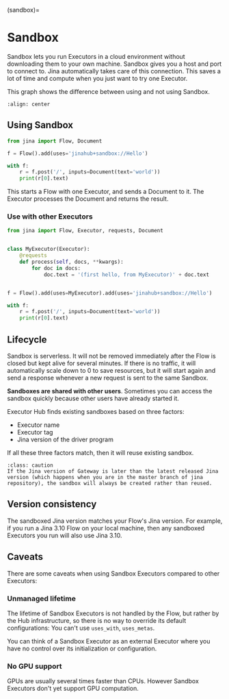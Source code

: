 (sandbox)=
# Sandbox

Sandbox lets you run Executors in a cloud environment without downloading them to your own machine. Sandbox gives you a host and port to connect to. Jina automatically takes care of this connection. This saves a lot of time and compute when you just want to try one Executor.

This graph shows the difference between using and not using Sandbox.

```{figure} ../../.github/sandbox-advantage.png
:align: center
```

## Using Sandbox

```python
from jina import Flow, Document

f = Flow().add(uses='jinahub+sandbox://Hello')

with f:
    r = f.post('/', inputs=Document(text='world'))
    print(r[0].text)
```

This starts a Flow with one Executor, and sends a Document to it. The Executor processes the Document and returns the result.

### Use with other Executors


```python
from jina import Flow, Executor, requests, Document


class MyExecutor(Executor):
    @requests
    def process(self, docs, **kwargs):
        for doc in docs:
            doc.text = '(first hello, from MyExecutor)' + doc.text


f = Flow().add(uses=MyExecutor).add(uses='jinahub+sandbox://Hello')

with f:
    r = f.post('/', inputs=Document(text='world'))
    print(r[0].text)
```

## Lifecycle

Sandbox is serverless. It will not be removed immediately after the Flow is closed but kept alive for several minutes. If there is no traffic, it will automatically scale down to 0 to save resources, but it will start again and send a response whenever a new request is sent to the same Sandbox.

**Sandboxes are shared with other users**. Sometimes you can access the sandbox quickly because other users have already started it.

Executor Hub finds existing sandboxes based on three factors: 
- Executor name
- Executor tag
- Jina version of the driver program

If all these three factors match, then it will reuse existing sandbox.

```{admonition} Caution
:class: caution
If the Jina version of Gateway is later than the latest released Jina version (which happens when you are in the master branch of jina repository), the sandbox will always be created rather than reused.
```

## Version consistency

The sandboxed Jina version matches your Flow's Jina version. For example, if you run a Jina 3.10 Flow on your local machine, then any sandboxed Executors you run will also use Jina 3.10.

## Caveats

There are some caveats when using Sandbox Executors compared to other Executors:

### Unmanaged lifetime

The lifetime of Sandbox Executors is not handled by the Flow, but rather by the Hub infrastructure, so there is no way
to override its default configurations: You can't use `uses_with`, `uses_metas`.

You can think of a Sandbox Executor as an external Executor where you have no control over its initialization or configuration.

### No GPU support

GPUs are usually several times faster than CPUs. However Sandbox Executors don't yet support GPU computation.
